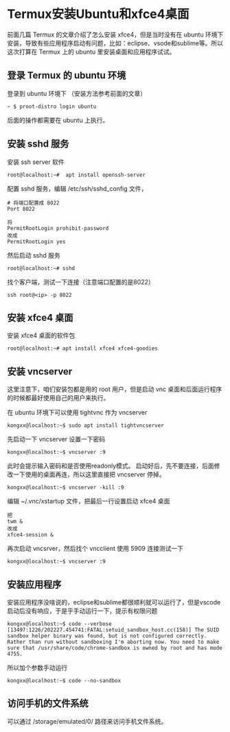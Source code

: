 # Termux安装Ubuntu和xfce4桌面

前面几篇 Termux 的文章介绍了怎么安装 xfce4，但是当时没有在 ubuntu 环境下安装，导致有些应用程序启动有问题，比如：eclipse、vsode和sublime等。所以这次打算在 Termux 上的 ubuntu 里安装桌面和应用程序试试。

## 登录 Termux 的 ubuntu 环境

登录到 ubuntu 环境下 （安装方法参考前面的文章）

``` shell
~ $ proot-distro login ubuntu
```

后面的操作都需要在 ubuntu 上执行。

## 安装 sshd 服务

安装 ssh server 软件

``` shell
root@localhost:~#  apt install openssh-server
```

配置 sshd 服务，编辑 /etc/ssh/sshd_config 文件，

``` shell
# 将端口配置成 8022
Port 8022

将
PermitRootLogin prohibit-password
改成
PermitRootLogin yes
```

然后启动 sshd 服务

``` shell
root@localhost:~# sshd
```

找个客户端，测试一下连接（注意端口配置的是8022）

``` shell
ssh root@<ip> -p 8022
```

## 安装 xfce4 桌面

安装 xfce4 桌面的软件包

``` shell
root@localhost:~# apt install xfce4 xfce4-goodies
```

## 安装 vncserver

这里注意下，咱们安装包都是用的 root 用户，但是启动 vnc 桌面和后面运行程序的时候都最好使用自己的用户来执行。

在 ubuntu 环境下可以使用 tightvnc 作为 vncserver

``` shell
kongxx@localhost:~$ sudo apt install tightvncserver
```

先启动一下 vncserver 设置一下密码

``` shell
kongxx@localhost:~$ vncserver :9
```

此时会提示输入密码和是否使用readonly模式。
启动好后，先不要连接，后面修改一下使用的桌面再连，所以这里直接把 vncserver 停掉。

``` shell
kongxx@localhost:~$ vncserver -kill :9
```

编辑  ~/.vnc/xstartup 文件，把最后一行设置启动 xfce4 桌面

``` shell
把
twm &
改成
xfce4-session &
```

再次启动 vncsrver，然后找个 vncclient 使用 5909 连接测试一下

``` shell
kongxx@localhost:~$ vncserver :9
```

## 安装应用程序

安装应用程序没啥说的，eclipse和sublime都很顺利就可以运行了，但是vscode启动后没有响应，于是乎手动运行一下，提示有权限问题

``` shell
kongxx@localhost:~$ code --verbose
[13497:1226/202227.454741:FATAL:setuid_sandbox_host.cc(158)] The SUID sandbox helper binary was found, but is not configured correctly. Rather than run without sandboxing I'm aborting now. You need to make sure that /usr/share/code/chrome-sandbox is owned by root and has mode 4755.
```

所以加个参数手动运行

``` shell
kongxx@localhost:~$ code --no-sandbox
```

## 访问手机的文件系统

可以通过 /storage/emulated/0/ 路径来访问手机文件系统。
